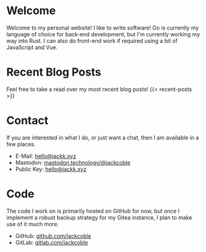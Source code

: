 # Welcome
Welcome to my personal website! I like to write software! Go is currently my language of choice for back-end development, but I'm currently working my way into Rust. I can also do front-end work if required using a bit of JavaScript and Vue.

# Recent Blog Posts
Feel free to take a read over my most recent blog posts!
{{< recent-posts >}}

# Contact
If you are interested in what I do, or just want a chat, then I am available
in a few places.

- E-Mail: [hello@jackk.xyz](mailto:hello@jackk.xyz)
- Mastodon: [mastodon.technology/@jackcoble](https://mastodon.technology/@jackcoble)
- Public Key: [hello@jackk.xyz](https://keys.openpgp.org/vks/v1/by-fingerprint/F2ADB9D9BFD71DC7D7FA2313A2C568724B324701)

# Code
The code I work on is primarily hosted on GitHub for now, but once I implement a robust backup strategy for my Gitea instance, I plan to make use of it much more.

- GitHub: [github.com/jackcoble](https://github.com/jackcoble)
- GitLab: [gitlab.com/jackcoble](https://gitlab.com/jackcoble)